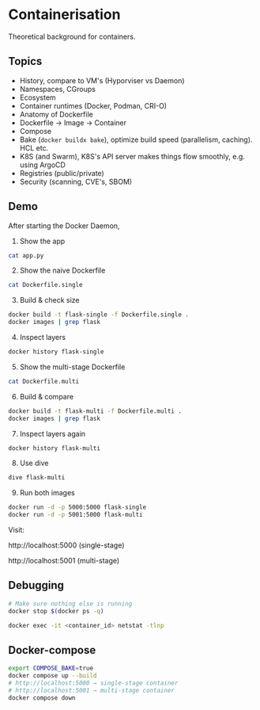 # Containerisation

Theoretical background for containers.

## Topics

- History, compare to VM's (Hyporviser vs Daemon)
- Namespaces, CGroups
- Ecosystem
- Container runtimes (Docker, Podman, CRI-O)
- Anatomy of Dockerfile
- Dockerfile -> Image -> Container
- Compose
- Bake (`docker buildx bake`), optimize build speed (parallelism, caching). HCL etc.
- K8S (and Swarm), K8S's API server makes things flow smoothly, e.g. using ArgoCD
- Registries (public/private)
- Security (scanning, CVE's, SBOM)

## Demo

After starting the Docker Daemon,

1. Show the app

``` bash
cat app.py
```

2. Show the naive Dockerfile

``` bash
cat Dockerfile.single
```

3. Build & check size

``` bash
docker build -t flask-single -f Dockerfile.single .
docker images | grep flask
```

4. Inspect layers

``` bash
docker history flask-single
```

5. Show the multi-stage Dockerfile

``` bash
cat Dockerfile.multi
```

6. Build & compare

``` bash
docker build -t flask-multi -f Dockerfile.multi .
docker images | grep flask
```

7. Inspect layers again

``` bash
docker history flask-multi
```

8. Use dive

``` bash
dive flask-multi
```

9. Run both images

``` bash
docker run -d -p 5000:5000 flask-single
docker run -d -p 5001:5000 flask-multi
```

Visit:

http://localhost:5000 (single-stage)

http://localhost:5001 (multi-stage)

## Debugging

``` bash
# Make sure nothing else is running
docker stop $(docker ps -q)

docker exec -it <container_id> netstat -tlnp
```

## Docker-compose

``` bash
export COMPOSE_BAKE=true
docker compose up --build
# http://localhost:5000 → single-stage container
# http://localhost:5001 → multi-stage container
docker compose down
```
